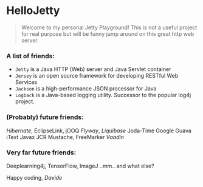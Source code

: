 # HelloJetty

> Welcome to my personal Jetty Playground!
> This is not a useful project for real purpose but will be funny jump around on this great http web server.

### A list of friends:

* `Jetty` is a Java HTTP (Web) server and Java Servlet container 
* `Jersey` is an open source framework for developing RESTful Web Services
* `Jackson` is a high-performance JSON processor for Java
* `Logback` is a Java-based logging utility. Successor to the popular log4j project.

### (Probably) future friends:
*Hibernate*, EclipseLink, jOOQ
*Flyway*, *Liquibase*
Joda-Time
Google Guava
iText
Javax JCR
Mustache, FreeMarker
*Vaadin*

### Very far future friends:
Deeplearning4j, TensorFlow, ImageJ ..mm.. and what else?

Happy coding,
*Davide*
